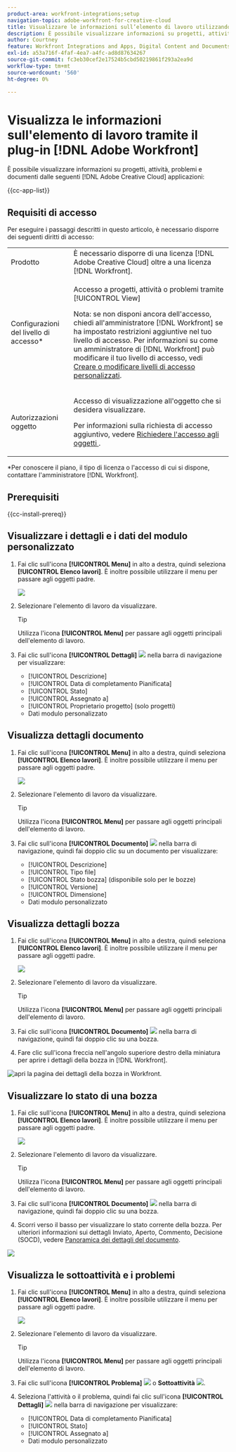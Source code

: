 ```yaml
---
product-area: workfront-integrations;setup
navigation-topic: adobe-workfront-for-creative-cloud
title: Visualizzare le informazioni sull’elemento di lavoro utilizzando il plug-in Adobe Workfront
description: È possibile visualizzare informazioni su progetti, attività, problemi e documenti dalle applicazioni di Adobe Creative Cloud.
author: Courtney
feature: Workfront Integrations and Apps, Digital Content and Documents
exl-id: a53a716f-4faf-4ea7-a4fc-ad8d87634267
source-git-commit: fc3eb30cef2e17524b5cbd50219861f293a2ea9d
workflow-type: tm+mt
source-wordcount: '560'
ht-degree: 0%

---
```


# Visualizza le informazioni sull&#39;elemento di lavoro tramite il plug-in [!DNL Adobe Workfront]

È possibile visualizzare informazioni su progetti, attività, problemi e documenti dalle seguenti [!DNL Adobe Creative Cloud] applicazioni:

{{cc-app-list}}

## Requisiti di accesso

Per eseguire i passaggi descritti in questo articolo, è necessario disporre dei seguenti diritti di accesso:

<table style="table-layout:auto"> 
 <col> 
 </col> 
 <col> 
 </col> 
 <tbody> 
  <!--<tr> 
   <td role="rowheader">[!DNL Adobe Workfront] plan*</td> 
   <td> <p>[!UICONTROL Pro] or higher</p> </td> 
  </tr> 
  <tr data-mc-conditions=""> 
   <td role="rowheader">[!DNL Adobe Workfront] license*</td> 
   <td> <p>[!UICONTROL Work] or [!UICONTROL Plan]</p> </td> 
  </tr> -->
  <tr> 
   <td role="rowheader">Prodotto</td> 
   <td>È necessario disporre di una licenza [!DNL Adobe Creative Cloud] oltre a una licenza [!DNL Workfront].</td> 
  </tr> 
  <tr> 
   <td role="rowheader">Configurazioni del livello di accesso*</td> 
   <td> <p>Accesso a progetti, attività o problemi tramite [!UICONTROL View]</p> <p>Nota: se non disponi ancora dell'accesso, chiedi all'amministratore [!DNL Workfront] se ha impostato restrizioni aggiuntive nel tuo livello di accesso. Per informazioni su come un amministratore di [!DNL Workfront] può modificare il tuo livello di accesso, vedi <a href="../../administration-and-setup/add-users/configure-and-grant-access/create-modify-access-levels.md" class="MCXref xref">Creare o modificare livelli di accesso personalizzati</a>.</p> </td> 
  </tr> 
  <tr> 
   <td role="rowheader">Autorizzazioni oggetto</td> 
   <td> <p>Accesso di visualizzazione all'oggetto che si desidera visualizzare. </p> <p>Per informazioni sulla richiesta di accesso aggiuntivo, vedere <a href="../../workfront-basics/grant-and-request-access-to-objects/request-access.md" class="MCXref xref">Richiedere l'accesso agli oggetti </a>.</p> </td> 
  </tr> 
 </tbody> 
</table>

&#42;Per conoscere il piano, il tipo di licenza o l&#39;accesso di cui si dispone, contattare l&#39;amministratore [!DNL Workfront].

## Prerequisiti

{{cc-install-prereq}}

## Visualizzare i dettagli e i dati del modulo personalizzato

1. Fai clic sull&#39;icona **[!UICONTROL Menu]** in alto a destra, quindi seleziona **[!UICONTROL Elenco lavori]**. È inoltre possibile utilizzare il menu per passare agli oggetti padre.

   ![](assets/go-back-to-work-list-350x314.png)

1. Selezionare l&#39;elemento di lavoro da visualizzare.

   >[!TIP]
   >
   >Utilizza l&#39;icona **[!UICONTROL Menu]** per passare agli oggetti principali dell&#39;elemento di lavoro.

1. Fai clic sull&#39;icona **[!UICONTROL Dettagli]** ![](assets/details.png) nella barra di navigazione per visualizzare:

   * [!UICONTROL Descrizione]
   * [!UICONTROL Data di completamento Pianificata]
   * [!UICONTROL Stato]
   * [!UICONTROL Assegnato a]
   * [!UICONTROL Proprietario progetto] (solo progetti)
   * Dati modulo personalizzato

## Visualizza dettagli documento

1. Fai clic sull&#39;icona **[!UICONTROL Menu]** in alto a destra, quindi seleziona **[!UICONTROL Elenco lavori]**. È inoltre possibile utilizzare il menu per passare agli oggetti padre.

   ![](assets/go-back-to-work-list-350x314.png)

1. Selezionare l&#39;elemento di lavoro da visualizzare.

   >[!TIP]
   >
   >Utilizza l&#39;icona **[!UICONTROL Menu]** per passare agli oggetti principali dell&#39;elemento di lavoro.

1. Fai clic sull&#39;icona **[!UICONTROL Documento]** ![](assets/documents.png) nella barra di navigazione, quindi fai doppio clic su un documento per visualizzare:

   * [!UICONTROL Descrizione]
   * [!UICONTROL Tipo file]
   * [!UICONTROL Stato bozza] (disponibile solo per le bozze)
   * [!UICONTROL Versione]
   * [!UICONTROL Dimensione]
   * Dati modulo personalizzato

## Visualizza dettagli bozza

1. Fai clic sull&#39;icona **[!UICONTROL Menu]** in alto a destra, quindi seleziona **[!UICONTROL Elenco lavori]**. È inoltre possibile utilizzare il menu per passare agli oggetti padre.

   ![](assets/go-back-to-work-list-350x314.png)

1. Selezionare l&#39;elemento di lavoro da visualizzare.

   >[!TIP]
   >
   >Utilizza l&#39;icona **[!UICONTROL Menu]** per passare agli oggetti principali dell&#39;elemento di lavoro.

1. Fai clic sull&#39;icona **[!UICONTROL Documento]** ![](assets/documents.png) nella barra di navigazione, quindi fai doppio clic su una bozza.

1. Fare clic sull&#39;icona freccia nell&#39;angolo superiore destro della miniatura per aprire i dettagli della bozza in [!DNL Workfront].

![apri la pagina dei dettagli della bozza in Workfront.](assets/go-to-proof-details.png)

## Visualizzare lo stato di una bozza

1. Fai clic sull&#39;icona **[!UICONTROL Menu]** in alto a destra, quindi seleziona **[!UICONTROL Elenco lavori]**. È inoltre possibile utilizzare il menu per passare agli oggetti padre.

   ![](assets/go-back-to-work-list-350x314.png)

1. Selezionare l&#39;elemento di lavoro da visualizzare.

   >[!TIP]
   >
   >Utilizza l&#39;icona **[!UICONTROL Menu]** per passare agli oggetti principali dell&#39;elemento di lavoro.

1. Fai clic sull&#39;icona **[!UICONTROL Documento]** ![](assets/documents.png) nella barra di navigazione, quindi fai doppio clic su una bozza.

1. Scorri verso il basso per visualizzare lo stato corrente della bozza. Per ulteriori informazioni sui dettagli Inviato, Aperto, Commento, Decisione (SOCD), vedere [Panoramica dei dettagli del documento](/help/quicksilver/documents/managing-documents/document-details-overview.md).

![](assets/proof-status.png)

## Visualizza le sottoattività e i problemi

1. Fai clic sull&#39;icona **[!UICONTROL Menu]** in alto a destra, quindi seleziona **[!UICONTROL Elenco lavori]**. È inoltre possibile utilizzare il menu per passare agli oggetti padre.

   ![](assets/go-back-to-work-list-350x314.png)

1. Selezionare l&#39;elemento di lavoro da visualizzare.

   >[!TIP]
   >
   >Utilizza l&#39;icona **[!UICONTROL Menu]** per passare agli oggetti principali dell&#39;elemento di lavoro.

1. Fai clic sull&#39;icona **[!UICONTROL Problema]** ![](assets/issues.png) o **Sottoattività** ![](assets/subtasks.png).

1. Seleziona l&#39;attività o il problema, quindi fai clic sull&#39;icona **[!UICONTROL Dettagli]** ![](assets/details.png) nella barra di navigazione per visualizzare:

   * [!UICONTROL Data di completamento Pianificata]
   * [!UICONTROL Stato]
   * [!UICONTROL Assegnato a]
   * Dati modulo personalizzato

